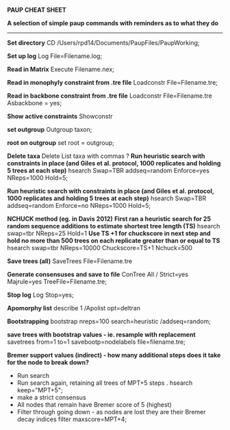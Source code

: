 **PAUP CHEAT SHEET**

**A selection of simple paup commands with reminders as to what they do**
***

**Set directory**
CD /Users/rpd14/Documents/PaupFiles/PaupWorking;

**Set up log**
Log File=Filename.log;

**Read in Matrix**
Execute Filename.nex;

**Read in monophyly constraint from .tre file**
Loadconstr File=Filename.tre;

**Read in backbone constraint from .tre file**
Loadconstr File=Filename.tre Asbackbone = yes;

**Show active constraints**
Showconstr

**set outgroup**
Outgroup taxon;

**root on outgroup**
set root = outgroup;


**Delete taxa**
Delete List taxa with commas
?
**Run heuristic search with constraints in place (and Giles et al. protocol, 1000 replicates and holding 5 trees at each step)**
hsearch Swap=TBR addseq=random Enforce=yes NReps=1000 Hold=5;

**Run heuristic search with constraints in place (and Giles et al. protocol, 1000 replicates and holding 5 trees at each step)**
hsearch Swap=TBR addseq=random Enforce=no NReps=1000 Hold=5;

**NCHUCK method (eg. in Davis 2012)**
**First ran a heuristic search for 25 random sequence additions to estimate shortest tree length (TS)**
hsearch swap=tbr NReps=25 Hold=1
**Use TS +1 for chuckscore in next step and hold no more than 500 trees on each replicate  greater than or equal to TS**
hsearch swap=tbr NReps=10000 Chuckscore=TS+1 Nchuck=500

**Save trees (all)**
SaveTrees File=Filename.tre

**Generate consensuses and save to file**
ConTree All / Strict=yes Majrule=yes TreeFile=Filename.tre;

**Stop log**
Log Stop=yes;

**Apomorphy list**
describe 1 /Apolist opt=deltran

**Bootstrapping**
bootstrap nreps=100 search=heuristic /addseq=random;

**save trees with bootstrap values - ie. resample with replacement**
savetrees from=1 to=1 savebootp=nodelabels file=filename.tre;

**Bremer support values (indirect) - how many additional steps does it take for the node to break down?**
* Run search
* Run search again, retaining all trees of MPT+5 steps
	. hsearch keep="MPT+5";
* make a strict consensus
* All nodes that remain have Bremer score of 5 (highest)
* Filter through going down - as nodes are lost they are their Bremer decay indices
	filter maxscore=MPT+4;